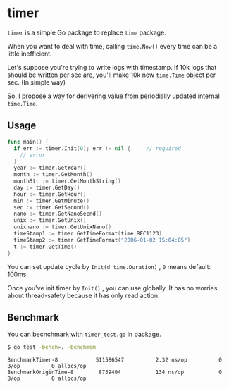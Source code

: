 # timer

`timer` is a simple Go package to replace `time` package.

When you want to deal with time, calling `time.Now()` every time can be a little inefficient.

Let's suppose you're trying to write logs with timestamp. If 10k logs that should be written per sec are, you'll make 10k new `time.Time` object per sec. (In simple way)

So, I propose a way for derivering value from periodially updated internal `time.Time`.

## Usage

```go
func main() {
  if err := timer.Init(0); err != nil {		// required
    // error
  }
  year := timer.GetYear()
  month := timer.GetMonth()
  monthStr := timer.GetMonthString()
  day := timer.GetDay()
  hour := timer.GetHour()
  min := timer.GetMinute()
  sec := timer.GetSecond()
  nano := timer.GetNanoSecnd()
  unix := timer.GetUnix()
  unixnano := timer.GetUnixNano()
  timeStamp1 := timer.GetTimeFormat(time.RFC1123)
  timeStamp2 := timer.GetTimeFormat("2006-01-02 15:04:05")
  t := timer.GetTime()
}
```

You can set update cycle by `Init(d time.Duration)` , `0` means default: 100ms.

Once you've init timer by `Init()` , you can use globally. It has no worries about thread-safety because it has only read action.

## Benchmark

You can becnchmark with `timer_test.go` in package.

```bash
$ go test -bench=. -benchmem
```

```
BenchmarkTimer-8        	511586547	       2.32 ns/op	       0 B/op	       0 allocs/op
BenchmarkOriginTime-8   	 8739404	       134 ns/op	       0 B/op	       0 allocs/op
```
